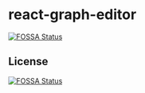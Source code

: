 # react-graph-editor
[![FOSSA Status](https://app.fossa.io/api/projects/git%2Bgithub.com%2Frmasouza%2Freact-graph-editor.svg?type=shield)](https://app.fossa.io/projects/git%2Bgithub.com%2Frmasouza%2Freact-graph-editor?ref=badge_shield)



## License
[![FOSSA Status](https://app.fossa.io/api/projects/git%2Bgithub.com%2Frmasouza%2Freact-graph-editor.svg?type=large)](https://app.fossa.io/projects/git%2Bgithub.com%2Frmasouza%2Freact-graph-editor?ref=badge_large)